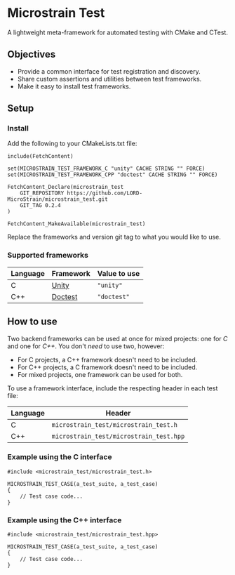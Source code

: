 # Microstrain Test
A lightweight meta-framework for automated testing with CMake and CTest. 

## Objectives
* Provide a common interface for test registration and discovery.
* Share custom assertions and utilities between test frameworks.
* Make it easy to install test frameworks.

## Setup
### Install
Add the following to your CMakeLists.txt file:
```
include(FetchContent)

set(MICROSTRAIN_TEST_FRAMEWORK_C "unity" CACHE STRING "" FORCE)
set(MICROSTRAIN_TEST_FRAMEWORK_CPP "doctest" CACHE STRING "" FORCE)

FetchContent_Declare(microstrain_test
    GIT_REPOSITORY https://github.com/LORD-MicroStrain/microstrain_test.git
    GIT_TAG 0.2.4
)

FetchContent_MakeAvailable(microstrain_test)
```
Replace the frameworks and version git tag to what you would like to use.

### Supported frameworks
| Language | Framework                                        | Value to use |
|----------|--------------------------------------------------|--------------|
| C        | [Unity](https://github.com/ThrowTheSwitch/Unity) | `"unity"`    |
| C++      | [Doctest](https://github.com/doctest/doctest)    | `"doctest"`  |

## How to use
Two backend frameworks can be used at once for mixed projects: one for *C* and one for *C++*. You don't *need* to use two, however:
* For C projects, a C++ framework doesn't need to be included.
* For C++ projects, a C framework doesn't need to be included.
* For mixed projects, one framework can be used for both.

To use a framework interface, include the respecting header in each test file:

| Language | Header                                  |
|----------|-----------------------------------------| 
| C        | `microstrain_test/microstrain_test.h`   |
| C++      | `microstrain_test/microstrain_test.hpp` |


### Example using the C interface
```
#include <microstrain_test/microstrain_test.h>

MICROSTRAIN_TEST_CASE(a_test_suite, a_test_case)
{
    // Test case code...
}
```

### Example using the C++ interface
```
#include <microstrain_test/microstrain_test.hpp>

MICROSTRAIN_TEST_CASE(a_test_suite, a_test_case)
{
    // Test case code...
}
```
